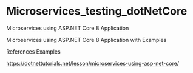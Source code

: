 # Microservices_testing_dotNetCore
Microservices using ASP.NET Core 8 Application

Microservices using ASP.NET Core 8 Application with Examples

References Examples

https://dotnettutorials.net/lesson/microservices-using-asp-net-core/

